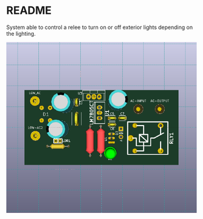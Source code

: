 README
======
System able to control a relee to turn on or off exterior lights depending on the lighting.


![alt text](https://github.com/joseguerra3000/twilight-switch/blob/master/KiCad%20Project/images/Interruptor%20Crepuscular_3D_up.png)

